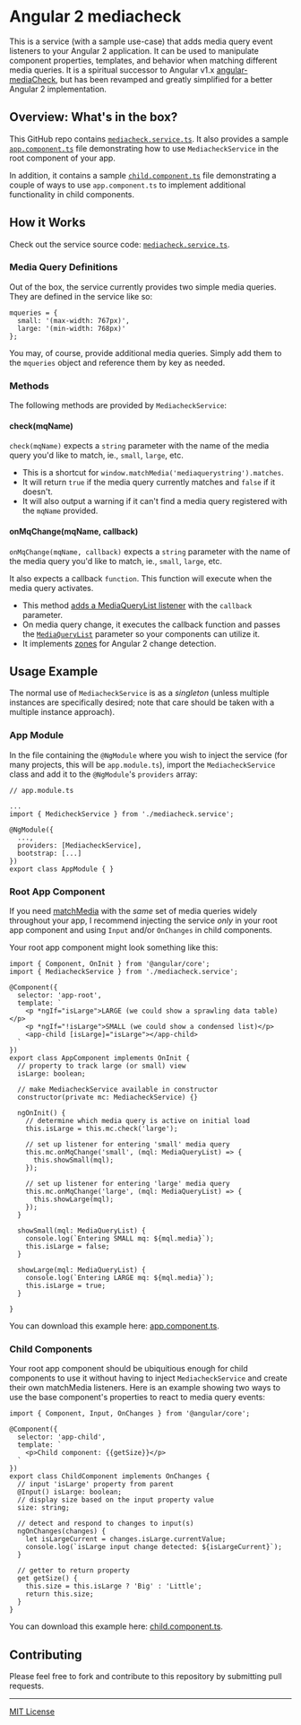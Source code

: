 # Angular 2 mediacheck

This is a service (with a sample use-case) that adds media query event listeners to your Angular 2 application. It can be used to manipulate component properties, templates, and behavior when matching different media queries. It is a spiritual successor to Angular v1.x [angular-mediaCheck](https://github.com/kmaida/angular-mediaCheck), but has been revamped and greatly simplified for a better Angular 2 implementation.

## Overview: What's in the box?

This GitHub repo contains [`mediacheck.service.ts`](https://github.com/kmaida/angular2-mediacheck/blob/master/mediacheck.service.ts). It also provides a sample [`app.component.ts`](https://github.com/kmaida/angular2-mediacheck/blob/master/app.component.ts) file demonstrating how to use `MediacheckService` in the root component of your app.

In addition, it contains a sample [`child.component.ts`](https://github.com/kmaida/angular2-mediacheck/blob/master/child.component.ts) file demonstrating a couple of ways to use `app.component.ts` to implement additional functionality in child components. 

## How it Works

Check out the service source code: [`mediacheck.service.ts`](https://github.com/kmaida/angular2-mediacheck/blob/master/mediacheck.service.ts).

### Media Query Definitions

Out of the box, the service currently provides two simple media queries. They are defined in the service like so:

```
mqueries = {
  small: '(max-width: 767px)',
  large: '(min-width: 768px)'
};
```

You may, of course, provide additional media queries. Simply add them to the `mqueries` object and reference them by key as needed.

### Methods

The following methods are provided by `MediacheckService`:

#### check(mqName) 

`check(mqName)` expects a `string` parameter with the name of the media query you'd like to match, ie., `small`, `large`, etc. 

* This is a shortcut for `window.matchMedia('mediaquerystring').matches`. 
* It will return `true` if the media query currently matches and `false` if it doesn't. 
* It will also output a warning if it can't find a media query registered with the `mqName` provided.

#### onMqChange(mqName, callback)

`onMqChange(mqName, callback)` expects a `string` parameter with the name of the media query you'd like to match, ie., `small`, `large`, etc. 

It also expects a callback `function`. This function will execute when the media query activates.

* This method [adds a MediaQueryList listener](https://msdn.microsoft.com/library/hh772467.aspx) with the `callback` parameter.
* On media query change, it executes the callback function and passes the [`MediaQueryList`](https://developer.mozilla.org/en-US/docs/Web/API/MediaQueryList) parameter so your components can utilize it.
* It implements [zones](http://blog.thoughtram.io/angular/2016/02/01/zones-in-angular-2.html) for Angular 2 change detection.

## Usage Example

The normal use of `MediacheckService` is as a _singleton_ (unless multiple instances are specifically desired; note that care should be taken with a multiple instance approach).

### App Module

In the file containing the `@NgModule` where you wish to inject the service (for many projects, this will be `app.module.ts`), import the `MediacheckService` class and add it to the `@NgModule`'s `providers` array:

```
// app.module.ts

...
import { MedicheckService } from './mediacheck.service';

@NgModule({
  ...,
  providers: [MediacheckService],
  bootstrap: [...]
})
export class AppModule { }
```

### Root App Component

If you need [matchMedia](https://developer.mozilla.org/en-US/docs/Web/API/Window/matchMedia) with the _same_ set of media queries widely throughout your app, I recommend injecting the service _only_ in your root app component and using `Input` and/or `OnChanges` in child components.

Your root app component might look something like this:

```
import { Component, OnInit } from '@angular/core';
import { MediacheckService } from './mediacheck.service';

@Component({
  selector: 'app-root',
  template: `
    <p *ngIf="isLarge">LARGE (we could show a sprawling data table)</p>
    <p *ngIf="!isLarge">SMALL (we could show a condensed list)</p>
    <app-child [isLarge]="isLarge"></app-child>
  `
})
export class AppComponent implements OnInit {
  // property to track large (or small) view
  isLarge: boolean;

  // make MediacheckService available in constructor
  constructor(private mc: MediacheckService) {}

  ngOnInit() {
    // determine which media query is active on initial load
    this.isLarge = this.mc.check('large');

    // set up listener for entering 'small' media query
    this.mc.onMqChange('small', (mql: MediaQueryList) => {
      this.showSmall(mql);
    });

    // set up listener for entering 'large' media query
    this.mc.onMqChange('large', (mql: MediaQueryList) => {
      this.showLarge(mql);
    });
  }

  showSmall(mql: MediaQueryList) {
    console.log(`Entering SMALL mq: ${mql.media}`);
    this.isLarge = false;
  }

  showLarge(mql: MediaQueryList) {
    console.log(`Entering LARGE mq: ${mql.media}`);
    this.isLarge = true;
  }

}
```

You can download this example here: [app.component.ts](https://github.com/kmaida/angular2-mediacheck/blob/master/app.component.ts).

### Child Components

Your root app component should be ubiquitious enough for child components to use it without having to inject `MediacheckService` and create their own matchMedia listeners. Here is an example showing two ways to use the base component's properties to react to media query events:

```
import { Component, Input, OnChanges } from '@angular/core';

@Component({
  selector: 'app-child',
  template: `
    <p>Child component: {{getSize}}</p>
  `
})
export class ChildComponent implements OnChanges {
  // input 'isLarge' property from parent
  @Input() isLarge: boolean;
  // display size based on the input property value
  size: string;

  // detect and respond to changes to input(s)
  ngOnChanges(changes) {
    let isLargeCurrent = changes.isLarge.currentValue;
    console.log(`isLarge input change detected: ${isLargeCurrent}`);
  }

  // getter to return property
  get getSize() {
    this.size = this.isLarge ? 'Big' : 'Little';
    return this.size;
  }
}
```

You can download this example here: [child.component.ts](https://github.com/kmaida/angular2-mediacheck/blob/master/child.component.ts).

## Contributing

Please feel free to fork and contribute to this repository by submitting pull requests.

---

[MIT License](https://github.com/kmaida/angular2-mediacheck/blob/master/LICENSE)



